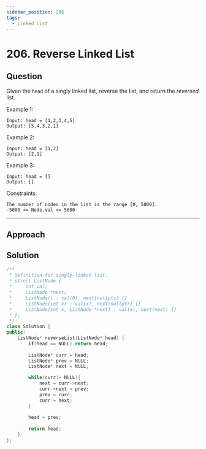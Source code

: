 ```yaml
---
sidebar_position: 206
tags:
  - Linked List
---
```


# 206. Reverse Linked List

## Question 
Given the `head` of a singly linked list, reverse the list, and return the *reversed* list.

Example 1:
```
Input: head = [1,2,3,4,5]
Output: [5,4,3,2,1]
```
Example 2:
```
Input: head = [1,2]
Output: [2,1]
```
Example 3:
```
Input: head = []
Output: []
```

Constraints:
```
The number of nodes in the list is the range [0, 5000].
-5000 <= Node.val <= 5000
```

---

## Approach


## Solution

```cpp
/**
 * Definition for singly-linked list.
 * struct ListNode {
 *     int val;
 *     ListNode *next;
 *     ListNode() : val(0), next(nullptr) {}
 *     ListNode(int x) : val(x), next(nullptr) {}
 *     ListNode(int x, ListNode *next) : val(x), next(next) {}
 * };
 */
class Solution {
public:
    ListNode* reverseList(ListNode* head) {
        if(head == NULL) return head;
        
        ListNode* curr = head;
        ListNode* prev = NULL;
        ListNode* next = NULL;

        while(curr!= NULL){
            next = curr->next;
            curr->next = prev;
            prev = curr;
            curr = next;
        }
        
        head = prev; 
        
        return head;
    }
};
```